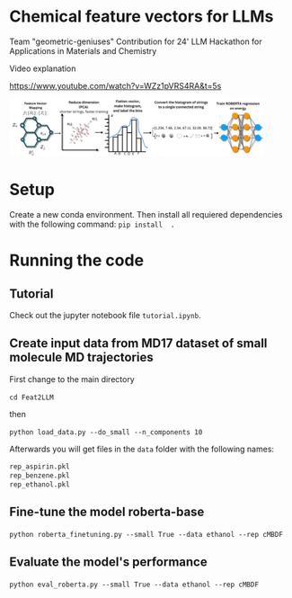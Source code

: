 # Chemical feature vectors for LLMs

Team "geometric-geniuses"
Contribution for 24' LLM Hackathon for Applications in Materials and Chemistry

Video explanation

https://www.youtube.com/watch?v=WZz1pVRS4RA&t=5s


<img src="scheme_new.png" width="90%" height="40%" />

# Setup
Create a new conda environment. Then install all requiered dependencies with the following command:
`pip install  .`


# Running the code

## Tutorial

Check out the jupyter notebook file `tutorial.ipynb`.


## Create input data from MD17 dataset of small molecule MD trajectories

First change to the main directory

`cd Feat2LLM`

then

`python load_data.py --do_small --n_components 10`

Afterwards you will get files in the `data` folder with the following names:

```
rep_aspirin.pkl
rep_benzene.pkl
rep_ethanol.pkl
```

## Fine-tune the model roberta-base

`python roberta_finetuning.py --small True --data ethanol --rep cMBDF`

## Evaluate the model's performance

`python eval_roberta.py --small True --data ethanol --rep cMBDF`
